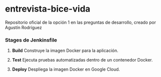 # entrevista-bice-vida
Repositorio oficial de la opción 1 en las preguntas de desarrollo, creado por Agustín Rodríguez

### Stages de Jenkinsfile

1. **Build**
   Construye la imagen Docker para la aplicación.

2. **Test**
   Ejecuta pruebas automatizadas dentro de un contenedor Docker.


3. **Deploy**
   Despliega la imagen Docker en Google Cloud.
